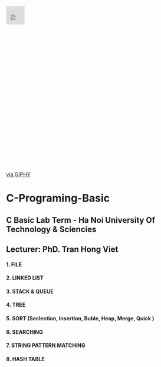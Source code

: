 <!DOCTYPE html>
<html lang="en">
<head>
    <meta charset="UTF-8">
    <meta http-equiv="X-UA-Compatible" content="IE=edge">
    <meta name="viewport" content="width=device-width, initial-scale=1.0">
</head>
<body>
    <div style="width:50px;height:50px;padding-bottom:76%;position:relative;"><iframe src="https://giphy.com/embed/W0VuY0dTxH9L6vLUJ2" width="50px" height="50px" style="position:absolute" frameBorder="0" class="giphy-embed" allowFullScreen></iframe></div><p><a href="https://giphy.com/stickers/justin-transparent-W0VuY0dTxH9L6vLUJ2">via GIPHY</a></p>
    <h1> C-Programing-Basic</h1>
    <h2>C Basic Lab Term - Ha Noi University Of Technology & Sciencies</h2>
    <h2> Lecturer: PhD. Tran Hong Viet</h2>
    <h4>1. FILE</h4>
    <h4>2. LINKED LIST</h4>
    <h4>3. STACK & QUEUE</h4>
    <h4>4. TREE</h4>
    <h4>5. SORT (Seclection, Insertion, Buble, Heap, Merge, Quick )</h4>
    <h4>6. SEARCHING</h4>
    <h4>7. STRING PATTERN MATCHING </h4>
    <h4>8. HASH TABLE</h4>
</body>
</html>
